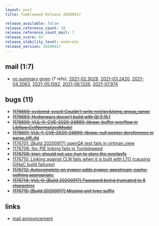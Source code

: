 ```yaml
---
layout: post
title: Tumbleweed Release 20200917

release_available: false
release_reference_count: 18
release_reference_count_mail: 7
release_score: 82
release_stability_level: moderate
release_version: 20200917
---
```


## mail (1:7)

- [no summary given](https://lists.opensuse.org/archives/list/factory@lists.opensuse.org/thread/ZH2PYP7C6IYUD5Q22CHSN37IOSEHP3FS) (7 refs); [2021-02.3029](https://lists.opensuse.org/archives/list/factory@lists.opensuse.org/thread/ZH2PYP7C6IYUD5Q22CHSN37IOSEHP3FS), [2021-03.2420](https://lists.opensuse.org/archives/list/factory@lists.opensuse.org/thread/ZH2PYP7C6IYUD5Q22CHSN37IOSEHP3FS), [2021-04.2063](https://lists.opensuse.org/archives/list/factory@lists.opensuse.org/thread/ZH2PYP7C6IYUD5Q22CHSN37IOSEHP3FS), [2021-05.1592](https://lists.opensuse.org/archives/list/factory@lists.opensuse.org/thread/ZH2PYP7C6IYUD5Q22CHSN37IOSEHP3FS), [2021-06.1326](https://lists.opensuse.org/archives/list/factory@lists.opensuse.org/thread/ZH2PYP7C6IYUD5Q22CHSN37IOSEHP3FS), [2021-07.974](https://lists.opensuse.org/archives/list/factory@lists.opensuse.org/thread/ZH2PYP7C6IYUD5Q22CHSN37IOSEHP3FS)

## bugs (11)

<!--more-->

- ~~[1176669: systemd-sysctl Couldn't write net/ipv4/ping_group_range](https://bugzilla.opensuse.org/show_bug.cgi?id=1176669)~~
- ~~[1176683: Hedgewars doesn't build with Qt 5.15.1](https://bugzilla.opensuse.org/show_bug.cgi?id=1176683)~~
- ~~[1176690: VUL-0: CVE-2020-24889: libraw: buffer overflow in LibRaw:GetNormalizedModel](https://bugzilla.opensuse.org/show_bug.cgi?id=1176690)~~
- ~~[1176691: VUL-1: CVE-2020-24890: libraw: null pointer dereference in parse_tiff_ifd](https://bugzilla.opensuse.org/show_bug.cgi?id=1176691)~~
- [1176701: \[Build 20200917\] openQA test fails in virtman_view](https://bugzilla.opensuse.org/show_bug.cgi?id=1176701)
- [1176706: fpc PIE linking fails in Tumbleweed](https://bugzilla.opensuse.org/show_bug.cgi?id=1176706)
- ~~[1176709: kiwi: should not use /run to store the overlayfs](https://bugzilla.opensuse.org/show_bug.cgi?id=1176709)~~
- [1176710: Linking against CLN fails when it is built with LTO (causing GiNaC build failures)](https://bugzilla.opensuse.org/show_bug.cgi?id=1176710)
- ~~[1176712: Autocomplete on zypper adds zypper-appstream-cache: nothing appropriate.](https://bugzilla.opensuse.org/show_bug.cgi?id=1176712)~~
- ~~[1176714: VUL-0: \[Build 20200917\] Password being truncated to 8 characters](https://bugzilla.opensuse.org/show_bug.cgi?id=1176714)~~
- ~~[1176715: \[Build 20200917\] Missing unit type suffix](https://bugzilla.opensuse.org/show_bug.cgi?id=1176715)~~



## links

- [mail announcement](https://lists.opensuse.org/archives/list/factory@lists.opensuse.org/thread/ZH2PYP7C6IYUD5Q22CHSN37IOSEHP3FS)
